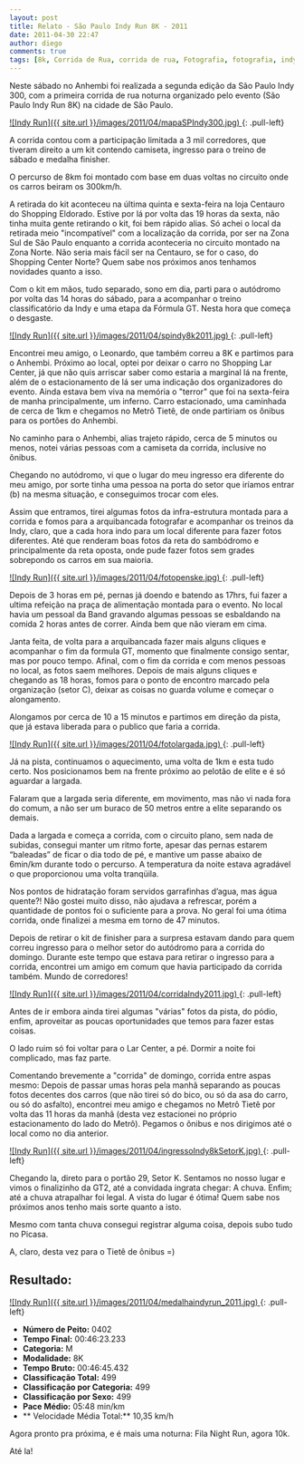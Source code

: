 ```yaml
---
layout: post
title: Relato - São Paulo Indy Run 8K - 2011
date: 2011-04-30 22:47
author: diego
comments: true
tags: [8k, Corrida de Rua, corrida de rua, Fotografia, fotografia, indy, são paulo]
---
```

Neste sábado no Anhembi foi realizada a segunda edição da São Paulo Indy 300, com a primeira corrida de rua noturna organizado pelo evento (São Paulo Indy Run 8K) na cidade de São Paulo.

<a href="/images/2011/04/mapaSPIndy300.jpg">
![Indy Run]({{ site.url }}/images/2011/04/mapaSPIndy300.jpg)
</a>
{: .pull-left}

A corrida contou com a participação limitada a 3 mil corredores, que tiveram direito a um kit contendo camiseta, ingresso para o treino de sábado e medalha finisher.

O percurso de 8km foi montado com base em duas voltas no circuito onde os carros beiram os 300km/h.

A retirada do kit aconteceu na última quinta e sexta-feira na loja Centauro do Shopping Eldorado. Estive por lá por volta das 19 horas da sexta, não tinha muita gente retirando o kit, foi bem rápido alias. Só achei o local da retirada meio "incompatível" com a localização da corrida, por ser na Zona Sul de São Paulo enquanto a corrida aconteceria no circuito montado na Zona Norte. Não seria mais fácil ser na Centauro, se for o caso, do Shopping Center Norte? Quem sabe nos próximos anos tenhamos novidades quanto a isso.

Com o kit em mãos, tudo separado, sono em dia, parti para o autódromo por volta das 14 horas do sábado, para a acompanhar o treino classificatório da Indy e uma etapa da Fórmula GT. Nesta hora que começa o desgaste.

<a href="/images/2011/04/spindy8k2011.jpg">
![Indy Run]({{ site.url }}/images/2011/04/spindy8k2011.jpg)
</a>
{: .pull-left}

Encontrei meu amigo, o Leonardo, que também correu a 8K e partimos para o Anhembi. Próximo ao local, optei por deixar o carro no Shopping Lar Center, já que não quis arriscar saber como estaria a marginal lá na frente, além de o estacionamento de lá ser uma indicação dos organizadores do evento. Ainda estava bem viva na memória o "terror" que foi na sexta-feira de manha principalmente, um inferno. Carro estacionado, uma caminhada de cerca de 1km e chegamos no Metrô Tietê, de onde partiriam os ônibus para os portões do Anhembi.

No caminho para o Anhembi, alias trajeto rápido, cerca de 5 minutos ou menos, notei várias pessoas com a camiseta da corrida, inclusive no ônibus.

Chegando no autódromo, vi que o lugar do meu ingresso era diferente do meu amigo, por sorte tinha uma pessoa na porta do setor que iríamos entrar (b) na mesma situação, e conseguimos trocar com eles.

Assim que entramos, tirei algumas fotos da infra-estrutura montada para a corrida e fomos para a arquibancada fotografar e acompanhar os treinos da Indy, claro, que a cada hora indo para um local diferente para fazer fotos diferentes. Até que renderam boas fotos da reta do sambódromo e principalmente da reta oposta, onde pude fazer fotos sem grades sobrepondo os carros em sua maioria.

<a href="/images/2011/04/fotopenske.jpg">
![Indy Run]({{ site.url }}/images/2011/04/fotopenske.jpg)
</a>
{: .pull-left}

Depois de 3 horas em pé, pernas já doendo e batendo as 17hrs, fui fazer a ultima refeição na praça de alimentação montada para o evento. No local havia um pessoal da Band gravando algumas pessoas se esbaldando na comida 2 horas antes de correr. Ainda bem que não vieram em cima.

Janta feita, de volta para a arquibancada fazer mais alguns cliques e acompanhar o fim da formula GT, momento que finalmente consigo sentar, mas por pouco tempo. Afinal, com o fim da corrida e com menos pessoas no local, as fotos saem melhores. Depois de mais alguns cliques e chegando as 18 horas, fomos para o ponto de encontro marcado pela organização (setor C), deixar as coisas no guarda volume e começar o alongamento.

Alongamos por cerca de 10 a 15 minutos e partimos em direção da pista, que já estava liberada para o publico que faria a corrida.

<a href="/images/2011/04/fotolargada.jpg">
![Indy Run]({{ site.url }}/images/2011/04/fotolargada.jpg)
</a>
{: .pull-left}

Já na pista, continuamos o aquecimento, uma volta de 1km e esta tudo certo. Nos posicionamos bem na frente próximo ao pelotão de elite e é só aguardar a largada.

Falaram que a largada seria diferente, em movimento, mas não vi nada fora do comum, a não ser um buraco de 50 metros entre a elite separando os demais.

Dada a largada e começa a corrida, com o circuito plano, sem nada de subidas, consegui manter um ritmo forte, apesar das pernas estarem “baleadas” de ficar o dia todo de pé, e mantive um passe abaixo de 6min/km durante todo o percurso. A temperatura da noite estava agradável o que proporcionou uma volta tranqüila.

Nos pontos de hidratação foram servidos garrafinhas d’agua, mas água quente?! Não gostei muito disso, não ajudava a refrescar, porém a quantidade de pontos foi o suficiente para a prova. No geral foi uma ótima corrida, onde finalizei a mesma em torno de 47 minutos.

Depois de retirar o kit de finisher para a surpresa estavam dando para quem correu ingresso para o melhor setor do autódromo para a corrida do domingo. Durante este tempo que estava para retirar o ingresso para a corrida, encontrei um amigo em comum que havia participado da corrida também. Mundo de corredores!

<a href="/images/2011/04/corridaIndy2011.jpg">
![Indy Run]({{ site.url }}/images/2011/04/corridaIndy2011.jpg)
</a>
{: .pull-left}

Antes de ir embora ainda tirei algumas "várias" fotos da pista, do pódio, enfim, aproveitar as poucas oportunidades que temos para fazer estas coisas.

O lado ruim só foi voltar para o Lar Center, a pé. Dormir a noite foi complicado, mas faz parte.

Comentando brevemente a "corrida" de domingo, corrida entre aspas mesmo: Depois de passar umas horas pela manhã separando as poucas fotos decentes dos carros (que não tirei só do bico, ou só da asa do carro, ou só do asfalto), encontrei meu amigo e chegamos no Metrô Tietê por volta das 11 horas da manhã (desta vez estacionei no próprio estacionamento do lado do Metrô). Pegamos o ônibus e nos dirigimos até o local como no dia anterior.

<a href="/images/2011/04/ingressoIndy8kSetorK.jpg">
![Indy Run]({{ site.url }}/images/2011/04/ingressoIndy8kSetorK.jpg)
</a>
{: .pull-left}

Chegando la, direto para o portão 29, Setor K. Sentamos no nosso lugar e vimos o finalizinho da GT2, até a convidada ingrata chegar: A chuva. Enfim; até a chuva atrapalhar foi legal. A vista do lugar é ótima! Quem sabe nos próximos anos tenho mais sorte quanto a isto.

Mesmo com tanta chuva consegui registrar alguma coisa, depois subo tudo no Picasa.

A, claro, desta vez para o Tietê de ônibus =)

## Resultado:

<a href="/images/2011/04/medalhaindyrun_2011_big.jpg">
![Indy Run]({{ site.url }}/images/2011/04/medalhaindyrun_2011.jpg)
</a>
{: .pull-left}

* **Número de Peito:** 0402
* **Tempo Final:** 00:46:23.233
* **Categoria:** M
* **Modalidade:** 8K
* **Tempo Bruto:** 00:46:45.432
* **Classificação Total:** 499
* **Classificação por Categoria:** 499
* **Classificação por Sexo:** 499
* **Pace Médio:** 05:48 min/km
* ** Velocidade Média Total:** 10,35 km/h

Agora pronto pra próxima, e é mais uma noturna: Fila Night Run, agora 10k.

Até la!
